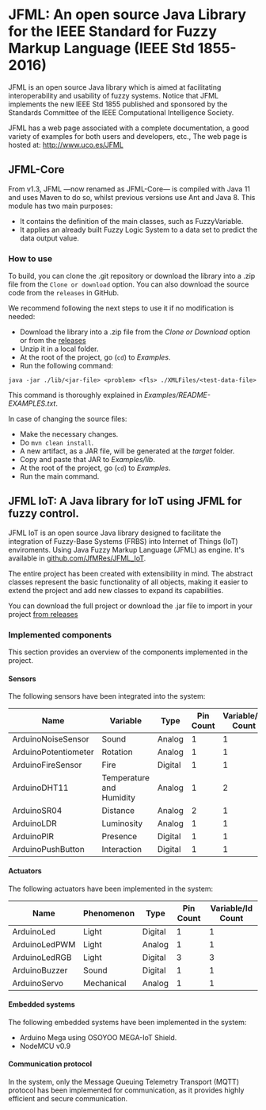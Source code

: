 # JFML: An open source Java Library for the IEEE Standard for Fuzzy Markup Language (IEEE Std 1855-2016)

JFML is an open source Java library which is aimed at facilitating interoperability and usability of fuzzy systems. 
Notice that JFML implements the new IEEE Std 1855 published and sponsored by the Standards Committee of the IEEE Computational Intelligence Society.

JFML has a web page associated with a complete documentation, a good variety of examples for both users and developers, etc., The web page is hosted at:
http://www.uco.es/JFML

## JFML-Core

From v1.3, JFML —now renamed as JFML-Core— is compiled with Java 11 and uses Maven to do so, whilst previous versions use Ant and Java 8. This module has two main purposes:
- It contains the definition of the main classes, such as FuzzyVariable.
- It applies an already built Fuzzy Logic System to a data set to predict the data output value.

### How to use

To build, you can clone the .git repository or download the library into a .zip file from the `Clone or download` option. You can also download the source code from the `releases` in GitHub.

We recommend following the next steps to use it if no modification is needed:
- Download the library into a .zip file from the _Clone or Download_ option or from the <a href="https://github.com/sotillo19/JFML/releases">releases</a>
- Unzip it in a local folder.
- At the root of the project, go (`cd`) to _Examples_.
- Run the following command:
```
java -jar ./lib/<jar-file> <problem> <fls> ./XMLFiles/<test-data-file>
```
This command is thoroughly explained in _Examples/README-EXAMPLES.txt_.

In case of changing the source files:
- Make the necessary changes.
- Do `mvn clean install`.
- A new artifact, as a JAR file, will be generated at the _target_ folder.
- Copy and paste that JAR to _Examples/lib_.
- At the root of the project, go (`cd`) to _Examples_.
- Run the main command.


## JFML IoT: A Java library for IoT using JFML for fuzzy control. 

JFML IoT is an open source Java library designed to facilitate the integration of Fuzzy-Base Systems (FRBS) into Internet of Things (IoT) enviroments. Using Java Fuzzy Markup Language (JFML) as engine. It's available in [github.com/JfMRes/JFML_IoT](https://github.com/JfMRes/JFML_IoT).

The entire project has been created with extensibility in mind. The abstract classes represent the basic functionality of all objects, making it easier to extend the project and add new classes to expand its capabilities.

You can download the full project or download the .jar file to import in your project [from releases](https://github.com/JfMRes/JFML_IoT/releases)

### Implemented components

This section provides an overview of the components implemented in the project.

#### Sensors

The following sensors have been integrated into the system:

|  Name       | Variable    | Type      | Pin Count | Variable/Id Count |
|-------------------|---------------|-----------|-----------|-------------------|
| ArduinoNoiseSensor | Sound         | Analog    | 1         | 1                 |
| ArduinoPotentiometer | Rotation  | Analog    | 1         | 1                 |
| ArduinoFireSensor | Fire          | Digital   | 1         | 1                 |
| ArduinoDHT11      | Temperature and Humidity | Analog | 1 | 2                 |
| ArduinoSR04       | Distance      | Analog    | 2         | 1                 |
| ArduinoLDR        | Luminosity    | Analog    | 1         | 1                 |
| ArduinoPIR        | Presence      | Digital   | 1         | 1                 |
| ArduinoPushButton | Interaction   | Digital   | 1         | 1                 |


#### Actuators

The following actuators have been implemented in the system:

|  Name     | Phenomenon    | Type      | Pin Count | Variable/Id Count |
|-------------------|---------------|-----------|-----------|-------------------|
| ArduinoLed        | Light         | Digital   | 1         | 1                 |
| ArduinoLedPWM     | Light         | Analog    | 1         | 1                 |
| ArduinoLedRGB     | Light         | Digital   | 3         | 3                 |
| ArduinoBuzzer     | Sound         | Digital   | 1         | 1                 |
| ArduinoServo      | Mechanical    | Analog    | 1         | 1                 |


#### Embedded systems

The following embedded systems have been implemented in the system:

- Arduino Mega using OSOYOO MEGA-IoT Shield.
- NodeMCU v0.9

#### Communication protocol

In the system, only the Message Queuing Telemetry Transport (MQTT) protocol has been implemented for communication, as it provides highly efficient and secure communication.
